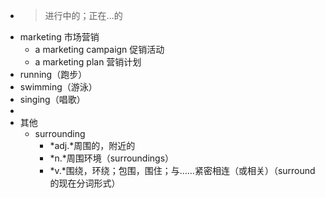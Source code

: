 - >进行中的；正在...的
- marketing 市场营销
	- a marketing campaign 促销活动
	- a marketing plan 营销计划
- running（跑步）
- swimming（游泳）
- singing（唱歌）
-
- 其他
	- surrounding
		- *adj.*周围的，附近的
		- *n.*周围环境（surroundings）
		- *v.*围绕，环绕；包围，围住；与……紧密相连（或相关）（surround 的现在分词形式）